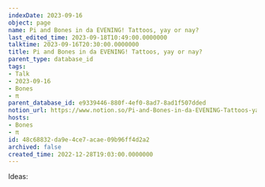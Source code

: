 ```yaml
---
indexDate: 2023-09-16
object: page
name: Pi and Bones in da EVENING! Tattoos, yay or nay?
last_edited_time: 2023-09-18T10:49:00.0000000
talktime: 2023-09-16T20:30:00.0000000
title: Pi and Bones in da EVENING! Tattoos, yay or nay?
parent_type: database_id
tags:
- Talk
- 2023-09-16
- Bones
- π
parent_database_id: e9339446-880f-4ef0-8ad7-8ad1f507dded
notion_url: https://www.notion.so/Pi-and-Bones-in-da-EVENING-Tattoos-yay-or-nay-48c68832da9e4ce7acae09b96ff4d2a2
hosts:
- Bones
- π
id: 48c68832-da9e-4ce7-acae-09b96ff4d2a2
archived: false
created_time: 2022-12-28T19:03:00.0000000
---
```


Ideas:
























